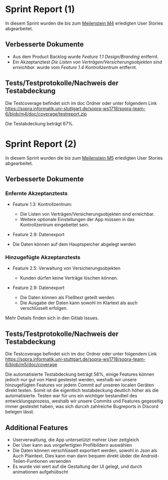 # Sprint Report (1)

In diesem Sprint wurden die bis zum [Meilenstein M4](https://sopra.informatik.uni-stuttgart.de/sopra-ws1718/SoPra-Doku-Entwickler/blob/master/Meilensteine.Abgaben.und.Zielplattform.md#m4)
erledigten User Stories abgearbeitet.


## Verbesserte Dokumente

* Aus dem Product Backlog wurde *Feature 1.1 Design/Branding* entfernt.
* Ein Akzeptanztest *Die Listen von Verträgen/Versicherungsobjekten sind erreichbar.* 
wurde vom *Feature 1.4 Kontrollzentrum* entfernt.

## Tests/Testprotokolle/Nachweis der Testabdeckung

Die Testcoverage befindet sich im doc Ordner oder unter folgendem Link
https://sopra.informatik.uni-stuttgart.de/sopra-ws1718/sopra-team-6/blob/m4/doc/coverage/testreport.zip

Die Testabdeckung beträgt 67%.


# Sprint Report (2)

In diesem Sprint wurden die bis zum [Meilenstein M5](https://sopra.informatik.uni-stuttgart.de/sopra-ws1718/SoPra-Doku-Entwickler/blob/master/Meilensteine.Abgaben.und.Zielplattform.md#m5)
erledigten User Stories abgearbeitet.

## Verbesserte Dokumente

### Enfernte Akzeptanztests

* Feature 1.3: Kontrollzentrum:
   - Die Listen von Verträgen/Versicherungsobjekten sind erreichbar.
   - Weitere optionale Einstellungen der App müssen in das Kontrollzentrum eingebettet sein.
   
* Feature 2.9: Datenexport
 - Die Daten können auf dem Hauptspeicher abgelegt werden
   
### Hinzugefügte Akzeptanztests   

* Feature 2.5: Verwaltung von Versicherungsobjekten
   - Kunden dürfen keine Verträge löschen können.

* Feature 2.9: Datenexport
   - Die Daten können als Fließtext geteilt werden.
   - Die Ausgabe der Daten kann sowohl im Klartext als auch verschlüsselt erfolgen.

Mehr Details finden sich in den Gitlab Issues.

## Tests/Testprotokolle/Nachweis der Testabdeckung

Die Testcoverage befindet sich im doc Ordner oder unter folgendem Link
https://sopra.informatik.uni-stuttgart.de/sopra-ws1718/sopra-team-6/blob/m5/doc/coverage

Die automatisierte Testabdeckung beträgt 58%, einige Features können jedoch nur gut von Hand gestestet werden, weshalb wir unsere hinzugefügten Features vor jedem Commit auf unseren localen Geräten direkt testen. Somit ist die eigentlich testabdeckung deutlich höher als die automatisierte. Testen war für uns ein wichtiger bestandteil des entwicklungsprozess, weshalb wir unsere Commits und Features gegeseitig immer gestestet haben, was sich durcxh zahlreiche Bugreports in Discord belegen lässt. 

## Additional Features

- Userverwaltung, die App untersetützt mehrer User zeitgleich
- Der User kann aus vorgefertigten Profilbildern auswählen
- Die Daten können verschlüsselt exportiert werden, sowohl in Json als Auch Plaintext. Dies kann man dann bequem direkt übder die Android-Teilen-Funtionen versenden
- Es wurde viel wert auf die Gestaltung der UI gelegt, und durch animationen aufgehübscht